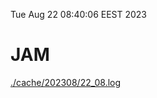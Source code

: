 Tue Aug 22 08:40:06 EEST 2023
# JAM
<a href='./cache/202308/22_08.log'>./cache/202308/22_08.log</a>
